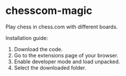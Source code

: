 # chesscom-magic
Play chess in chess.com with different boards.

Installation guide:
  1. Download the code.
  2. Go to the extensions page of your browser.
  3. Enable developer mode and load unpacked.
  4. Select the downloaded folder.
